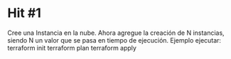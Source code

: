 # Hit #1
Cree una Instancia en la nube. 
Ahora agregue la creación de N instancias, siendo N un valor que se pasa en tiempo de ejecución.
Ejemplo ejecutar:
terraform init
terraform plan
terraform apply